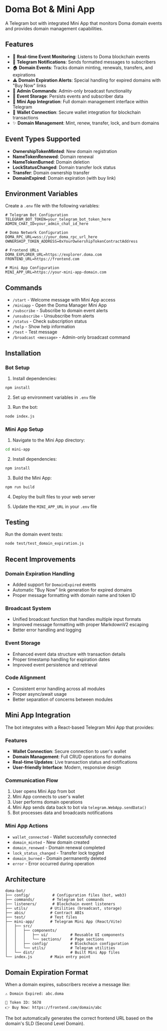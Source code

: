 # Doma Bot & Mini App

A Telegram bot with integrated Mini App that monitors Doma domain events and provides domain management capabilities.

## Features

- 🔔 **Real-time Event Monitoring**: Listens to Doma blockchain events
- 📱 **Telegram Notifications**: Sends formatted messages to subscribers
- 🏠 **Domain Events**: Tracks domain minting, renewals, transfers, and expirations
- ⚠️ **Domain Expiration Alerts**: Special handling for expired domains with "Buy Now" links
- 🔐 **Admin Commands**: Admin-only broadcast functionality
- 💾 **Event Storage**: Persists events and subscriber data
- 📱 **Mini App Integration**: Full domain management interface within Telegram
- 🔗 **Wallet Connection**: Secure wallet integration for blockchain transactions
- ✨ **Domain Management**: Mint, renew, transfer, lock, and burn domains

## Event Types Supported

- **OwnershipTokenMinted**: New domain registration
- **NameTokenRenewed**: Domain renewal
- **NameTokenBurned**: Domain deletion
- **LockStatusChanged**: Domain transfer lock status
- **Transfer**: Domain ownership transfer
- **DomainExpired**: Domain expiration (with buy link)

## Environment Variables

Create a `.env` file with the following variables:

```env
# Telegram Bot Configuration
TELEGRAM_BOT_TOKEN=your_telegram_bot_token_here
ADMIN_CHAT_ID=your_admin_chat_id_here

# Doma Network Configuration
DOMA_RPC_URL=wss://your_doma_rpc_url_here
OWNERSHIP_TOKEN_ADDRESS=0xYourOwnershipTokenContractAddress

# Frontend URLs
DOMA_EXPLORER_URL=https://explorer.doma.com
FRONTEND_URL=https://frontend.com

# Mini App Configuration
MINI_APP_URL=https://your-mini-app-domain.com
```

## Commands

- `/start` - Welcome message with Mini App access
- `/miniapp` - Open the Doma Manager Mini App
- `/subscribe` - Subscribe to domain event alerts
- `/unsubscribe` - Unsubscribe from alerts
- `/status` - Check subscription status
- `/help` - Show help information
- `/test` - Test message
- `/broadcast <message>` - Admin-only broadcast command

## Installation

### Bot Setup
1. Install dependencies:
```bash
npm install
```

2. Set up environment variables in `.env` file

3. Run the bot:
```bash
node index.js
```

### Mini App Setup
1. Navigate to the Mini App directory:
```bash
cd mini-app
```

2. Install dependencies:
```bash
npm install
```

3. Build the Mini App:
```bash
npm run build
```

4. Deploy the built files to your web server

5. Update the `MINI_APP_URL` in your `.env` file

## Testing

Run the domain event tests:
```bash
node test/test_domain_expiration.js
```

## Recent Improvements

### Domain Expiration Handling
- Added support for `DomainExpired` events
- Automatic "Buy Now" link generation for expired domains
- Proper message formatting with domain name and token ID

### Broadcast System
- Unified broadcast function that handles multiple input formats
- Improved message formatting with proper MarkdownV2 escaping
- Better error handling and logging

### Event Storage
- Enhanced event data structure with transaction details
- Proper timestamp handling for expiration dates
- Improved event persistence and retrieval

### Code Alignment
- Consistent error handling across all modules
- Proper async/await usage
- Better separation of concerns between modules

## Mini App Integration

The bot integrates with a React-based Telegram Mini App that provides:

### Features
- **Wallet Connection**: Secure connection to user's wallet
- **Domain Management**: Full CRUD operations for domains
- **Real-time Updates**: Live transaction status and notifications
- **User-friendly Interface**: Modern, responsive design

### Communication Flow
1. User opens Mini App from bot
2. Mini App connects to user's wallet
3. User performs domain operations
4. Mini App sends data back to bot via `telegram.WebApp.sendData()`
5. Bot processes data and broadcasts notifications

### Mini App Actions
- `wallet_connected` - Wallet successfully connected
- `domain_minted` - New domain created
- `domain_renewed` - Domain renewal completed
- `lock_status_changed` - Transfer lock toggled
- `domain_burned` - Domain permanently deleted
- `error` - Error occurred during operation

## Architecture

```
doma-bot/
├── config/          # Configuration files (bot, web3)
├── commands/        # Telegram bot commands
├── listeners/       # Blockchain event listeners
├── utils/          # Utilities (broadcast, storage)
├── abis/           # Contract ABIs
├── test/           # Test files
├── mini-app/       # Telegram Mini App (React/Vite)
│   ├── src/
│   │   ├── components/
│   │   │   ├── ui/          # Reusable UI components
│   │   │   └── sections/    # Page sections
│   │   ├── config/          # Blockchain configuration
│   │   └── utils/           # Telegram utilities
│   └── dist/                # Built Mini App files
└── index.js        # Main entry point
```

## Domain Expiration Format

When a domain expires, subscribers receive a message like:
```
⚠️ Domain Expired: abc.doma

🔢 Token ID: 5678
👉 Buy Now: https://frontend.com/domain/abc
```

The bot automatically generates the correct frontend URL based on the domain's SLD (Second Level Domain). 